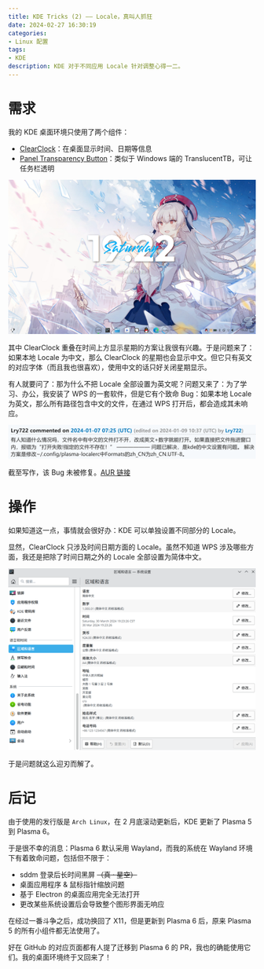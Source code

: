 ```yaml
---
title: KDE Tricks (2) —— Locale，真叫人抓狂
date: 2024-02-27 16:30:19
categories:
- Linux 配置
tags:
- KDE
description: KDE 对于不同应用 Locale 针对调整心得一二。
---
```


# 需求
我的 KDE 桌面环境只使用了两个组件：
- [ClearClock](https://github.com/qewer33/ClearClock)：在桌面显示时间、日期等信息
- [Panel Transparency Button](https://github.com/psifidotos/paneltransparencybutton)：类似于 Windows 端的 TranslucentTB，可让任务栏透明

![我的 KDE 样式](KDE-Tricks-2/kde.png "我的 KDE 样式")

其中 ClearClock 重叠在时间上方显示星期的方案让我很有兴趣。于是问题来了：如果本地 Locale 为中文，那么 ClearClock 的星期也会显示中文。但它只有英文的对应字体（而且我也很喜欢），使用中文的话只好关闭星期显示。

有人就要问了：那为什么不把 Locale 全部设置为英文呢？问题又来了：为了学习、办公，我安装了 WPS 的一套软件，但是它有个致命 Bug：如果本地 Locale 为英文，那么所有路径包含中文的文件，在通过 WPS 打开后，都会造成其未响应。

![AUR 上用户反映的该问题](KDE-Tricks-2/wps.png "AUR 上用户反映的该问题")

截至写作，该 Bug 未被修复。[AUR 链接](https://aur.archlinux.org/packages/wps-office-cn "wps-office-cn on AUR")

# 操作
如果知道这一点，事情就会很好办：KDE 可以单独设置不同部分的 Locale。

显然，ClearClock 只涉及时间日期方面的 Locale。虽然不知道 WPS 涉及哪些方面，我还是把除了时间日期之外的 Locale 全部设置为简体中文。

![我的小妙招](KDE-Tricks-2/locale.png "我的小妙招")

于是问题就这么迎刃而解了。

# 后记
由于使用的发行版是 `Arch Linux`，在 2 月底滚动更新后，KDE 更新了 Plasma 5 到 Plasma 6。

于是很不幸的消息：Plasma 6 默认采用 Wayland，而我的系统在 Wayland 环境下有着致命问题，包括但不限于：
- sddm 登录后长时间黑屏 ~~（真 · 星空）~~
- 桌面应用程序 & 鼠标指针缩放问题
- 基于 Electron 的桌面应用完全无法打开
- 更改某些系统设置后会导致整个图形界面无响应

在经过一番斗争之后，成功换回了 X11，但是更新到 Plasma 6 后，原来 Plasma 5 的所有小组件都无法使用了。

好在 GitHub 的对应页面都有人提了迁移到 Plasma 6 的 PR，我也的确能使用它们。我的桌面环境终于又回来了！
